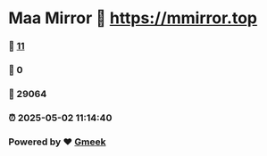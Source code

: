 # Maa Mirror :link: https://mmirror.top 
### :page_facing_up: [11](https://mmirror.top/tag.html) 
### :speech_balloon: 0 
### :hibiscus: 29064 
### :alarm_clock: 2025-05-02 11:14:40 
### Powered by :heart: [Gmeek](https://github.com/Meekdai/Gmeek)
